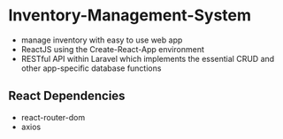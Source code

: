 # Inventory-Management-System
- manage inventory with easy to use web app
- ReactJS using the Create-React-App environment
- RESTful API within Laravel which implements the essential CRUD and other app-specific database functions

## React Dependencies
- react-router-dom
- axios
